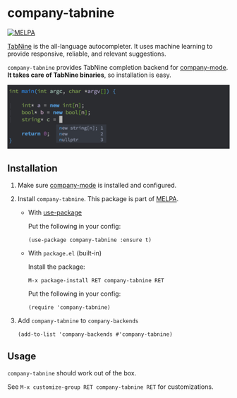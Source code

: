 # company-tabnine

[![MELPA](https://melpa.org/packages/company-tabnine-badge.svg)](https://melpa.org/#/company-tabnine)

[TabNine](https://tabnine.com/) is the all-language autocompleter. It uses machine learning to provide responsive, reliable, and relevant suggestions.

`company-tabnine` provides TabNine completion backend for [company-mode](https://github.com/company-mode/company-mode). **It takes care of TabNine binaries**, so installation is easy.

![screenshot](screenshot.png)

## Installation

1. Make sure [company-mode](https://github.com/company-mode/company-mode) is installed and configured.

2. Install `company-tabnine`. This package is part of [MELPA](https://melpa.org).

   - With [use-package](https://github.com/jwiegley/use-package)

	 Put the following in your config:

	 ```emacs
	 (use-package company-tabnine :ensure t)
	 ```
	 
   - With `package.el` (built-in)
   
	 Install the package:
	 ```emacs
	 M-x package-install RET company-tabnine RET
	 ```

	 Put the following in your config:
	 ```emacs
	 (require 'company-tabnine)
	 ```

3. Add `company-tabnine` to `company-backends`
   ```emacs
   (add-to-list 'company-backends #'company-tabnine)
   ```

## Usage

`company-tabnine` should work out of the box.

See `M-x customize-group RET company-tabnine RET` for customizations.
